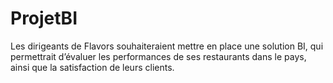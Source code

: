 # ProjetBI
Les dirigeants de Flavors souhaiteraient mettre en place une solution BI, qui permettrait d’évaluer les performances de ses restaurants dans le pays, ainsi que la satisfaction de leurs clients.
